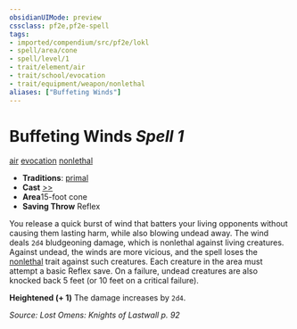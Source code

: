 ```yaml
---
obsidianUIMode: preview
cssclass: pf2e,pf2e-spell
tags:
- imported/compendium/src/pf2e/lokl
- spell/area/cone
- spell/level/1
- trait/element/air
- trait/school/evocation
- trait/equipment/weapon/nonlethal
aliases: ["Buffeting Winds"]
---
```

# Buffeting Winds *Spell 1*   
[air](air.md)  [evocation](evocation.md)  [nonlethal](nonlethal.md)  

- **Traditions**: [primal](primal.md)
- **Cast** [>>](chapter-9-playing-the-game.md#Actions "Two-Action") 
- **Area**15-foot cone
- **Saving Throw** Reflex

You release a quick burst of wind that batters your living opponents without causing them lasting harm, while also blowing undead away. The wind deals `2d4` bludgeoning damage, which is nonlethal against living creatures. Against undead, the winds are more vicious, and the spell loses the [nonlethal](nonlethal.md) trait against such creatures. Each creature in the area must attempt a basic Reflex save. On a failure, undead creatures are also knocked back 5 feet (or 10 feet on a critical failure).

**Heightened (+ 1)** The damage increases by `2d4`.

*Source: Lost Omens: Knights of Lastwall p. 92*